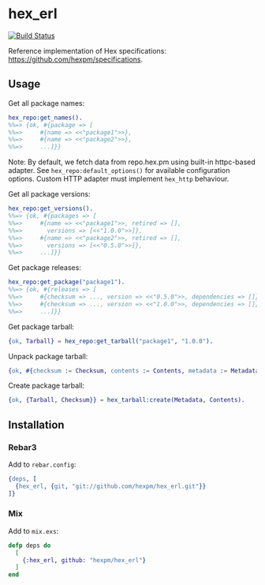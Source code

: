 # hex_erl

[![Build Status](https://travis-ci.org/hexpm/hex_erl.svg?branch=master)](https://travis-ci.org/hexpm/hex_erl)

Reference implementation of Hex specifications: https://github.com/hexpm/specifications.

## Usage

Get all package names:

```erlang
hex_repo:get_names().
%%=> {ok, #{package => [
%%=>     #{name => <<"package1">>},
%%=>     #{name => <<"package2">>},
%%=>     ...]}}
```

Note: By default, we fetch data from repo.hex.pm using built-in httpc-based adapter.
See `hex_repo:default_options()` for available configuration options.
Custom HTTP adapter must implement `hex_http` behaviour.

Get all package versions:

```erlang
hex_repo:get_versions().
%%=> {ok, #{packages => [
%%=>     #{name => <<"package1">>, retired => [],
%%=>       versions => [<<"1.0.0">>]},
%%=>     #{name => <<"package2">>, retired => [],
%%=>       versions => [<<"0.5.0">>]},
%%=>     ...]}}
```

Get package releases:

```erlang
hex_repo:get_package("package1").
%%=> {ok, #{releases => [
%%=>     #{checksum => ..., version => <<"0.5.0">>, dependencies => []}],
%%=>     #{checksum => ..., version => <<"1.0.0">>, dependencies => []}],
%%=>     ...]}}
```

Get package tarball:

```erlang
{ok, Tarball} = hex_repo:get_tarball("package1", "1.0.0").
```

Unpack package tarball:

```erlang
{ok, #{checksum := Checksum, contents := Contents, metadata := Metadata}} = hex_tarball:unpack(Tarball, memory).
```

Create package tarball:

```erlang
{ok, {Tarball, Checksum}} = hex_tarball:create(Metadata, Contents).
```

## Installation

### Rebar3

Add to `rebar.config`:

```erlang
{deps, [
  {hex_erl, {git, "git://github.com/hexpm/hex_erl.git"}}
]}
```

### Mix

Add to `mix.exs`:

```elixir
defp deps do
  [
    {:hex_erl, github: "hexpm/hex_erl"}
  ]
end
```
